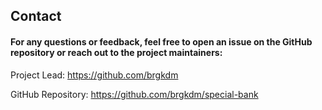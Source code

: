 ## Contact
#### For any questions or feedback, feel free to open an issue on the GitHub repository or reach out to the project maintainers:

Project Lead: https://github.com/brgkdm

GitHub Repository: https://github.com/brgkdm/special-bank
